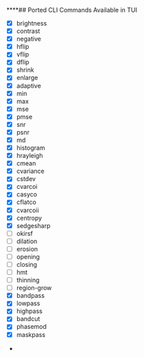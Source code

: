 ****## Ported CLI Commands Available in TUI
- [X] brightness
- [X] contrast
- [X] negative
- [X] hflip
- [X] vflip
- [X] dflip
- [X] shrink
- [X] enlarge
- [X] adaptive
- [X] min
- [X] max
- [X] mse
- [X] pmse
- [X] snr
- [X] psnr
- [X] md
- [X] histogram
- [X] hrayleigh
- [X] cmean
- [X] cvariance
- [X] cstdev
- [X] cvarcoi
- [X] casyco
- [X] cflatco
- [X] cvarcoii
- [X] centropy
- [X] sedgesharp
- [ ] okirsf
- [ ] dilation
- [ ] erosion
- [ ] opening
- [ ] closing
- [ ] hmt
- [ ] thinning
- [ ] region-grow
- [X] bandpass
- [X] lowpass
- [X] highpass
- [X] bandcut
- [X] phasemod
- [X] maskpass
- 